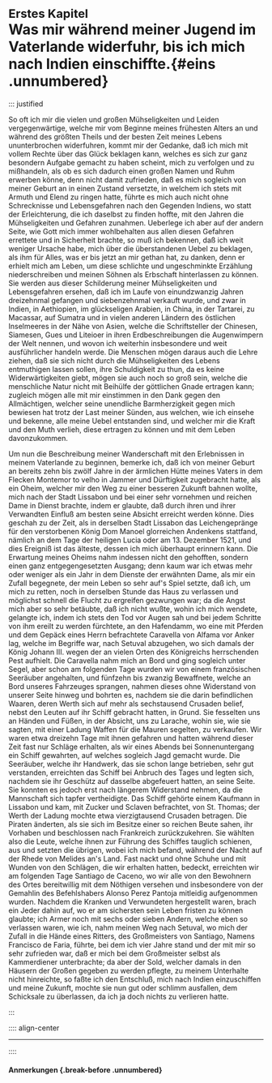 # <small>Erstes Kapitel</small><br />Was mir während meiner Jugend im Vaterlande widerfuhr, bis ich mich nach Indien einschiffte.{#eins .unnumbered}

::: justified

So oft ich mir die vielen und großen Mühseligkeiten und Leiden vergegenwärtige,
welche mir vom Beginne meines frühesten Alters an und während des größten Theils
und der besten Zeit meines Lebens ununterbrochen widerfuhren, kommt mir der
Gedanke, daß ich mich mit vollem Rechte über das Glück beklagen kann, welches es
sich zur ganz besondern Aufgabe gemacht zu haben scheint, mich zu verfolgen und
zu mißhandeln, als ob es sich dadurch einen großen Namen und Ruhm erwerben
könne, denn nicht damit zufrieden, daß es mich sogleich von meiner Geburt an in
einen Zustand versetzte, in welchem ich stets mit Armuth und Elend zu ringen
hatte, führte es mich auch nicht ohne Schrecknisse und Lebensgefahren nach den
Gegenden Indiens, wo statt der Erleichterung, die ich daselbst zu finden hoffte,
mit den Jahren die Mühseligkeiten und Gefahren zunahmen. Ueberlege ich aber auf
der andern Seite, wie Gott mich immer wohlbehalten aus allen diesen Gefahren
errettete und in Sicherheit brachte, so muß ich bekennen, daß ich weit weniger
Ursache habe, mich über die überstandenen Uebel zu beklagen, als ihm für Alles,
was er bis jetzt an mir gethan hat, zu danken, denn er erhielt mich am Leben, um
diese schlichte und ungeschminkte Erzählung niederschreiben und meinen Söhnen
als Erbschaft hinterlassen zu können. Sie werden aus dieser Schilderung meiner
Mühseligkeiten und Lebensgefahren ersehen, daß ich im Laufe von einundzwanzig
Jahren dreizehnmal gefangen und siebenzehnmal verkauft wurde, und zwar in
Indien, in Aethiopien, im glückseligen Arabien, in China, in der Tartarei, zu
Macassar, auf Sumatra und in vielen anderen Ländern des östlichen Inselmeeres in
der Nähe von Asien, welche die Schriftsteller der Chinesen, Siamesen, Gues und
Liteioer in ihren Erdbeschreibungen die Augenwimpern der Welt nennen, und wovon
ich weiterhin insbesondere und weit ausführlicher handeln werde. Die Menschen
mögen daraus auch die Lehre ziehen, daß sie sich nicht durch die Mühseligkeiten
des Lebens entmuthigen lassen sollen, ihre Schuldigkeit zu thun, da es keine
Widerwärtigkeiten giebt, mögen sie auch noch so groß sein, welche die
menschliche Natur nicht mit Beihülfe der göttlichen Gnade ertragen kann;
zugleich mögen alle mit mir einstimmen in den Dank gegen den Allmächtigen,
welcher seine unendliche Barmherzigkeit gegen mich bewiesen hat trotz der Last
meiner Sünden, aus welchen, wie ich einsehe und bekenne, alle meine Uebel
entstanden sind, und welcher mir die Kraft und den Muth verlieh, diese ertragen
zu können und mit dem Leben davonzukommen.

Um nun die Beschreibung meiner Wanderschaft mit den Erlebnissen in meinem
Vaterlande zu beginnen, bemerke ich, daß ich von meiner Geburt an bereits zehn
bis zwölf Jahre in der ärmlichen Hütte meines Vaters in dem Flecken Montemor to
velho in Jammer und Dürftigkeit zugebracht hatte, als ein Oheim, welcher mir den
Weg zu einer besseren Zukunft bahnen wollte, mich nach der Stadt Lissabon und
bei einer sehr vornehmen und reichen Dame in Dienst brachte, indem er glaubte,
daß durch ihren und ihrer Verwandten Einfluß am besten seine Absicht erreicht
werden könne. Dies geschah zu der Zeit, als in derselben Stadt Lissabon das
Leichengepränge für den verstorbenen König Dom Manoel glorreichen Andenkens
stattfand, nämlich an dem Tage der heiligen Lucia oder am 13. Dezember 1521, und
dies Ereigniß ist das älteste, dessen ich mich überhaupt erinnern kann. Die
Erwartung meines Oheims nahm indessen nicht den gehofften, sondern einen ganz
entgegengesetzten Ausgang; denn kaum war ich etwas mehr oder weniger als ein
Jahr in dem Dienste der erwähnten Dame, als mir ein Zufall begegnete, der mein
Leben so sehr auf's Spiel setzte, daß ich, um mich zu retten, noch in derselben
Stunde das Haus zu verlassen und möglichst schnell die Flucht zu ergreifen
gezwungen war; da die Angst mich aber so sehr betäubte, daß ich nicht wußte,
wohin ich mich wendete, gelangte ich, indem ich stets den Tod vor Augen sah und
bei jedem Schritte von ihm ereilt zu werden fürchtete, an den Hafendamm, wo eine
mit Pferden und dem Gepäck eines Herrn befrachtete Caravella von Alfama vor
Anker lag, welche im Begriffe war, nach Setuval abzugehen, wo sich damals der
König Johann III. wegen der an vielen Orten des Königreichs herrschenden Pest
aufhielt. Die Caravella nahm mich an Bord und ging sogleich unter Segel, aber
schon am folgenden Tage wurden wir von einem französischen Seeräuber angehalten,
und fünfzehn bis zwanzig Bewaffnete, welche an Bord unseres Fahrzeuges sprangen,
nahmen dieses ohne Widerstand von unserer Seite hinweg und bohrten es, nachdem
sie die darin befindlichen Waaren, deren Werth sich auf mehr als sechstausend
Crusaden belief, nebst den Leuten auf ihr Schiff gebracht hatten, in Grund. Sie
fesselten uns an Händen und Füßen, in der Absicht, uns zu Larache, wohin sie,
wie sie sagten, mit einer Ladung Waffen für die Mauren segelten, zu verkaufen.
Wir waren etwa dreizehn Tage mit ihnen gefahren und hatten während dieser Zeit
fast nur Schläge erhalten, als wir eines Abends bei Sonnenuntergang ein Schiff
gewahrten, auf welches sogleich Jagd gemacht wurde. Die Seeräuber, welche ihr
Handwerk, das sie schon lange betrieben, sehr gut verstanden, erreichten das
Schiff bei Anbruch des Tages und legten sich, nachdem sie ihr Geschütz auf
dasselbe abgefeuert hatten, an seine Seite. Sie konnten es jedoch erst nach
längerem Widerstand nehmen, da die Mannschaft sich tapfer vertheidigte. Das
Schiff gehörte einem Kaufmann in Lissabon und kam, mit Zucker und Sclaven
befrachtet, von St. Thomas; der Werth der Ladung mochte etwa vierzigtausend
Crusaden betragen. Die Piraten änderten, als sie sich im Besitze einer so
reichen Beute sahen, ihr Vorhaben und beschlossen nach Frankreich
zurückzukehren. Sie wählten also die Leute, welche ihnen zur Führung des
Schiffes tauglich schienen, aus und setzten die übrigen, wobei ich mich befand,
während der Nacht auf der Rhede von Melides an's Land. Fast nackt und ohne
Schuhe und mit Wunden von den Schlägen, die wir erhalten hatten, bedeckt,
erreichten wir am folgenden Tage Santiago de Caceno, wo wir alle von den
Bewohnern des Ortes bereitwillig mit dem Nöthigen versehen und insbesondere von
der Gemahlin des Befehlshabers Alonso Perez Pantoja mitleidig aufgenommen
wurden. Nachdem die Kranken und Verwundeten hergestellt waren, brach ein Jeder
dahin auf, wo er am sichersten sein Leben fristen zu können glaubte; ich Armer
noch mit sechs oder sieben Andern, welche eben so verlassen waren, wie ich, nahm
meinen Weg nach Setuval, wo mich der Zufall in die Hände eines Ritters, des
Großmeisters von Santiago, Namens Francisco de Faria, führte, bei dem ich vier
Jahre stand und der mit mir so sehr zufrieden war, daß er mich bei dem
Großmeister selbst als Kammerdiener unterbrachte; da aber der Sold, welcher
damals in den Häusern der Großen gegeben zu werden pflegte, zu meinem Unterhalte
nicht hinreichte, so faßte ich den Entschluß, mich nach Indien einzuschiffen und
meine Zukunft, mochte sie nun gut oder schlimm ausfallen, dem Schicksale zu
überlassen, da ich ja doch nichts zu verlieren hatte.

:::


:::: align-center
****
::::


#### **Anmerkungen** {.break-before .unnumbered}

